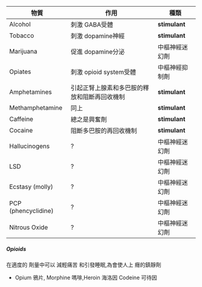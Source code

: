 物質 | 作用 | 種類
--| --| --
Alcohol | 刺激 GABA受體 | **stimulant**
Tobacco | 刺激 dopamine神經| **stimulant**
Marijuana | 促進 dopamine分泌 | 中樞神經迷幻劑
Opiates | 刺激 opioid system受體 | 中樞神經抑制劑
Amphetamines | 引起正腎上腺素和多巴胺的釋放和阻斷再回收機制 | **stimulant**
Methamphetamine | 同上 | **stimulant**
Caffeine | 總之是興奮劑 | **stimulant**
Cocaine | 阻斷多巴胺的再回收機制 | **stimulant**
Hallucinogens | ? | 中樞神經迷幻劑
LSD | ? | 中樞神經迷幻劑
Ecstasy (molly) | ? | 中樞神經迷幻劑
PCP (phencyclidine) | ? | 中樞神經迷幻劑
Nitrous Oxide | ? | 中樞神經迷幻劑
##### Opioids
在適度的 劑量中可以 減輕痛苦 和引發睡眠,為會使人上 癮的鎮靜劑
- Opium 鴉片, Morphine 嗎啡,Heroin 海洛因 Codeine 可待因
